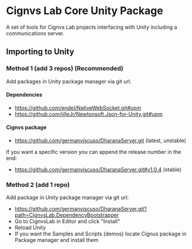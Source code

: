 # Cignvs Lab Core Unity Package

A set of tools for Cignvs Lab projects interfacing with Unity including a communications server.

## Importing to Unity
### Method 1 (add 3 repos) (Recommended)
Add packages in Unity package manager via git url.
#### Dependencies
- https://github.com/endel/NativeWebSocket.git#upm
- https://github.com/jilleJr/Newtonsoft.Json-for-Unity.git#upm
#### Cignvs package
- https://github.com/germanviscuso/DharanaServer.git (latest, unstable)

If you want a specific version you can append the release number in the end:
- https://github.com/germanviscuso/DharanaServer.git#v1.0.4 (stable)

### Method 2 (add 1 repo)
Add package in Unity package manager via git url:
- https://github.com/germanviscuso/DharanaServer.git?path=CignvsLab.DependencyBootstrapper
- Go to CignvsLab in Editor and click "Install"
- Reload Unity
- If you want the Samples and Scripts (demos) locate Cignus package in Package manager and install them
